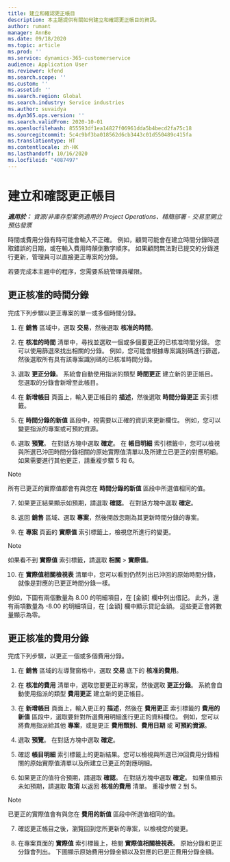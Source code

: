 ```yaml
---
title: 建立和確認更正帳目
description: 本主題提供有關如何建立和確認更正帳目的資訊。
author: rumant
manager: AnnBe
ms.date: 09/18/2020
ms.topic: article
ms.prod: ''
ms.service: dynamics-365-customerservice
audience: Application User
ms.reviewer: kfend
ms.search.scope: ''
ms.custom: ''
ms.assetid: ''
ms.search.region: Global
ms.search.industry: Service industries
ms.author: suvaidya
ms.dyn365.ops.version: ''
ms.search.validFrom: 2020-10-01
ms.openlocfilehash: 855593df1ea14827f06961dda5b4becd2fa75c18
ms.sourcegitcommit: 5c4c9bf3ba018562d6cb3443c01d550489c415fa
ms.translationtype: HT
ms.contentlocale: zh-HK
ms.lasthandoff: 10/16/2020
ms.locfileid: "4087497"
---
```

# <a name="create-and-confirm-correction-journals"></a>建立和確認更正帳目

_**適用於：** 資源/非庫存型案例適用的 Project Operations、精簡部署 - 交易至開立預估發票_

時間或費用分錄有時可能會輸入不正確。 例如，顧問可能會在建立時間分錄時選取錯誤的日期，或在輸入費用時顛倒數字順序。 如果顧問無法對已提交的分錄進行更新，管理員可以直接更正專案的分錄。

若要完成本主題中的程序，您需要系統管理員權限。

## <a name="correct-approved-time-entries"></a>更正核准的時間分錄     

完成下列步驟以更正專案的單一或多個時間分錄。

1. 在 **銷售** 區域中，選取 **交易**，然後選取 **核准的時間**。 

2. 在 **核准的時間** 清單中，尋找並選取一個或多個要更正的已核准時間分錄。 您可以使用篩選來找出相關的分錄。 例如，您可能會根據專案識別碼進行篩選，然後選取所有具有該專案識別碼的已核准時間分錄。

3. 選取 **更正分錄**。 系統會自動使用指派的類型 **時間更正** 建立新的更正帳目。 您選取的分錄會新增至此帳目。 

4. 在 **新增帳目** 頁面上，輸入更正帳目的 **描述**，然後選取 **時間分錄更正** 索引標籤。  

5. 在 **時間分錄的新值** 區段中，視需要以正確的資訊來更新欄位。 例如，您可以變更指派的專案或可預約資源。

6. 選取 **預覽**。 在對話方塊中選取 **確定**。 在 **帳目明細** 索引標籤中，您可以檢視與所選已沖回時間分錄相關的原始實際值清單以及所建立已更正的對應明細。 如果需要進行其他更正，請重複步驟 5 和 6。 

> [!NOTE]
> 所有已更正的實際值都會有與您在 **時間分錄的新值** 區段中所選值相同的值。

7. 如果更正結果顯示如預期，請選取 **確認**。 在對話方塊中選取 **確定**。

8. 返回 **銷售** 區域、選取 **專案**，然後開啟您剛為其更新時間分錄的專案。 

9. 在 **專案** 頁面的 **實際值** 索引標籤上，檢視您所進行的變更。 

> [!NOTE]
> 如果看不到 **實際值** 索引標籤，請選取 **相關** > **實際值**。  

10. 在 **實際值相關檢視表** 清單中，您可以看到仍然列出已沖回的原始時間分錄，就像是對應的已更正時間分錄一樣。 

例如，下圖有兩個數量為 8.00 的明細項目，在 [金額] 欄中列出借記。 此外，還有兩項數量為 -8.00 的明細項目，在 [金額] 欄中顯示貸記金額。 這些更正會將數量顯示為零。

 
## <a name="correct-approved-expense-entries"></a>更正核准的費用分錄

完成下列步驟，以更正一個或多個費用分錄。 

1. 在 **銷售** 區域的左導覽窗格中，選取 **交易** 底下的 **核准的費用**。

2. 在 **核准的費用** 清單中，選取您要更正的專案，然後選取 **更正分錄**。 系統會自動使用指派的類型 **費用更正** 建立新的更正帳目。 

3. 在 **新增帳目** 頁面上，輸入更正的 **描述**，然後在 **費用更正** 索引標籤的 **費用的新值** 區段中，選取要針對所選費用明細進行更正的資料欄位。 例如，您可以將費用指派給其他 **專案**，或是更正 **費用類別**、**費用日期** 或 **可預約資源**。

4. 選取 **預覽**。 在對話方塊中選取 **確定**。 

5. 確認 **帳目明細** 索引標籤上的更新結果。您可以檢視與所選已沖回費用分錄相關的原始實際值清單以及所建立已更正的對應明細。

6. 如果更正的值符合預期，請選取 **確認**。 在對話方塊中選取 **確定**。 如果值顯示未如預期，請選取 **取消** 以返回 **核准的費用** 清單。 重複步驟 2 到 5。 

> [!NOTE]
> 已更正的實際值會有與您在 **費用的新值** 區段中所選值相同的值。

7. 確認更正帳目之後，瀏覽回到您所更新的專案，以檢視您的變更。  

8. 在專案頁面的 **實際值** 索引標籤上，檢閱 **實際值相關檢視表**。 原始分錄和更正分錄會列出。 下圖顯示原始費用分錄金額以及對應的已更正費用分錄金額。 


